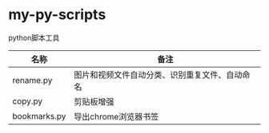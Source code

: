 # my-py-scripts
python脚本工具

|名称|备注|
|-|-|
|rename.py|图片和视频文件自动分类、识别重复文件、自动命名|
|copy.py|剪贴板增强|
|bookmarks.py|导出chrome浏览器书签|